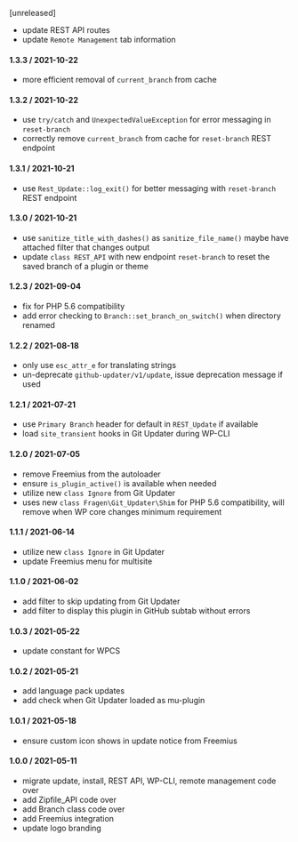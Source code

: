 [unreleased]
* update REST API routes
* update `Remote Management` tab information

#### 1.3.3 / 2021-10-22
* more efficient removal of `current_branch` from cache

#### 1.3.2 / 2021-10-22
* use `try/catch` and `UnexpectedValueException` for error messaging in `reset-branch`
* correctly remove `current_branch` from cache for `reset-branch` REST endpoint

#### 1.3.1 / 2021-10-21
* use `Rest_Update::log_exit()` for better messaging with `reset-branch` REST endpoint

#### 1.3.0 / 2021-10-21
* use `sanitize_title_with_dashes()` as `sanitize_file_name()` maybe have attached filter that changes output
* update `class REST_API` with new endpoint `reset-branch` to reset the saved branch of a plugin or theme

#### 1.2.3 / 2021-09-04
* fix for PHP 5.6 compatibility
* add error checking to `Branch::set_branch_on_switch()` when directory renamed

#### 1.2.2 / 2021-08-18
* only use `esc_attr_e` for translating strings
* un-deprecate `github-updater/v1/update`, issue deprecation message if used

#### 1.2.1 / 2021-07-21
* use `Primary Branch` header for default in `REST_Update` if available
* load `site_transient` hooks in Git Updater during WP-CLI

#### 1.2.0 / 2021-07-05
* remove Freemius from the autoloader
* ensure `is_plugin_active()` is available when needed
* utilize new `class Ignore` from Git Updater
* uses new `class Fragen\Git_Updater\Shim` for PHP 5.6 compatibility, will remove when WP core changes minimum requirement

#### 1.1.1 / 2021-06-14
* utilize new `class Ignore` in Git Updater
* update Freemius menu for multisite

#### 1.1.0 / 2021-06-02
* add filter to skip updating from Git Updater
* add filter to display this plugin in GitHub subtab without errors

#### 1.0.3 / 2021-05-22
* update constant for WPCS

#### 1.0.2 / 2021-05-21
* add language pack updates
* add check when Git Updater loaded as mu-plugin

#### 1.0.1 / 2021-05-18
* ensure custom icon shows in update notice from Freemius

#### 1.0.0 / 2021-05-11
* migrate update, install, REST API, WP-CLI, remote management code over
* add Zipfile_API code over
* add Branch class code over
* add Freemius integration
* update logo branding
